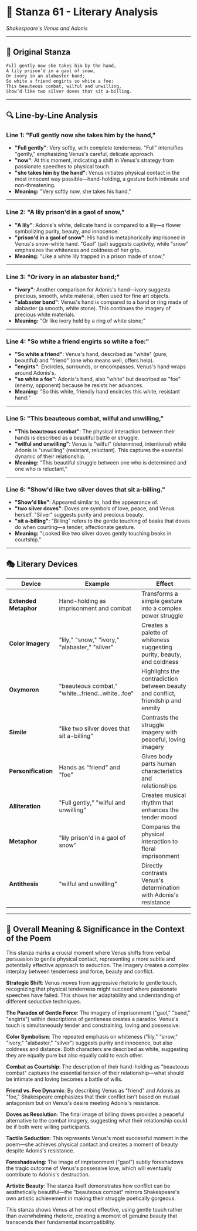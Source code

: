# 🌹 Stanza 61 - Literary Analysis
*Shakespeare's Venus and Adonis*

---

## 📖 Original Stanza
```
Full gently now she takes him by the hand,  
A lily prison’d in a gaol of snow,
Or ivory in an alabaster band;
So white a friend engirts so white a foe:   
This beauteous combat, wilful and unwilling,
Show’d like two silver doves that sit a-billing.
```

---

## 🔍 Line-by-Line Analysis

### Line 1: "Full gently now she takes him by the hand,"
*   **"Full gently"**: Very softly, with complete tenderness. "Full" intensifies "gently," emphasizing Venus's careful, delicate approach.
*   **"now"**: At this moment, indicating a shift in Venus's strategy from passionate speeches to physical touch.
*   **"she takes him by the hand"**: Venus initiates physical contact in the most innocent way possible—hand-holding, a gesture both intimate and non-threatening.
*   **Meaning:** "Very softly now, she takes his hand,"

---

### Line 2: "A lily prison'd in a gaol of snow,"
*   **"A lily"**: Adonis's white, delicate hand is compared to a lily—a flower symbolizing purity, beauty, and innocence.
*   **"prison'd in a gaol of snow"**: His hand is metaphorically imprisoned in Venus's snow-white hand. "Gaol" (jail) suggests captivity, while "snow" emphasizes the whiteness and coldness of her grip.
*   **Meaning:** "Like a white lily trapped in a prison made of snow,"

---

### Line 3: "Or ivory in an alabaster band;"
*   **"ivory"**: Another comparison for Adonis's hand—ivory suggests precious, smooth, white material, often used for fine art objects.
*   **"alabaster band"**: Venus's hand is compared to a band or ring made of alabaster (a smooth, white stone). This continues the imagery of precious white materials.
*   **Meaning:** "Or like ivory held by a ring of white stone;"

---

### Line 4: "So white a friend engirts so white a foe:"
*   **"So white a friend"**: Venus's hand, described as "white" (pure, beautiful) and "friend" (one who means well, offers help).
*   **"engirts"**: Encircles, surrounds, or encompasses. Venus's hand wraps around Adonis's.
*   **"so white a foe"**: Adonis's hand, also "white" but described as "foe" (enemy, opponent) because he resists her advances.
*   **Meaning:** "So this white, friendly hand encircles this white, resistant hand:"

---

### Line 5: "This beauteous combat, wilful and unwilling,"
*   **"This beauteous combat"**: The physical interaction between their hands is described as a beautiful battle or struggle.
*   **"wilful and unwilling"**: Venus is "wilful" (determined, intentional) while Adonis is "unwilling" (resistant, reluctant). This captures the essential dynamic of their relationship.
*   **Meaning:** "This beautiful struggle between one who is determined and one who is reluctant,"

---

### Line 6: "Show'd like two silver doves that sit a-billing."
*   **"Show'd like"**: Appeared similar to, had the appearance of.
*   **"two silver doves"**: Doves are symbols of love, peace, and Venus herself. "Silver" suggests purity and precious beauty.
*   **"sit a-billing"**: "Billing" refers to the gentle touching of beaks that doves do when courting—a tender, affectionate gesture.
*   **Meaning:** "Looked like two silver doves gently touching beaks in courtship."

---

## 🎭 Literary Devices

| Device | Example | Effect |
|--------|---------|--------|
| **Extended Metaphor** | Hand-holding as imprisonment and combat | Transforms a simple gesture into a complex power struggle |
| **Color Imagery** | "lily," "snow," "ivory," "alabaster," "silver" | Creates a palette of whiteness suggesting purity, beauty, and coldness |
| **Oxymoron** | "beauteous combat," "white...friend...white...foe" | Highlights the contradiction between beauty and conflict, friendship and enmity |
| **Simile** | "like two silver doves that sit a-billing" | Contrasts the struggle imagery with peaceful, loving imagery |
| **Personification** | Hands as "friend" and "foe" | Gives body parts human characteristics and relationships |
| **Alliteration** | "Full gently," "wilful and unwilling" | Creates musical rhythm that enhances the tender mood |
| **Metaphor** | "lily prison'd in a gaol of snow" | Compares the physical interaction to floral imprisonment |
| **Antithesis** | "wilful and unwilling" | Directly contrasts Venus's determination with Adonis's resistance |

---

## 🎯 Overall Meaning & Significance in the Context of the Poem

This stanza marks a crucial moment where Venus shifts from verbal persuasion to gentle physical contact, representing a more subtle and potentially effective approach to seduction. The imagery creates a complex interplay between tenderness and force, beauty and conflict.

**Strategic Shift**: Venus moves from aggressive rhetoric to gentle touch, recognizing that physical tenderness might succeed where passionate speeches have failed. This shows her adaptability and understanding of different seductive techniques.

**The Paradox of Gentle Force**: The imagery of imprisonment ("gaol," "band," "engirts") within descriptions of gentleness creates a paradox. Venus's touch is simultaneously tender and constraining, loving and possessive.

**Color Symbolism**: The repeated emphasis on whiteness ("lily," "snow," "ivory," "alabaster," "silver") suggests purity and innocence, but also coldness and distance. Both characters are described as white, suggesting they are equally pure but also equally cold to each other.

**Combat as Courtship**: The description of their hand-holding as "beauteous combat" captures the essential tension of their relationship—what should be intimate and loving becomes a battle of wills.

**Friend vs. Foe Dynamic**: By describing Venus as "friend" and Adonis as "foe," Shakespeare emphasizes that their conflict isn't based on mutual antagonism but on Venus's desire meeting Adonis's resistance.

**Doves as Resolution**: The final image of billing doves provides a peaceful alternative to the combat imagery, suggesting what their relationship could be if both were willing participants.

**Tactile Seduction**: This represents Venus's most successful moment in the poem—she achieves physical contact and creates a moment of beauty despite Adonis's resistance.

**Foreshadowing**: The image of imprisonment ("gaol") subtly foreshadows the tragic outcome of Venus's possessive love, which will eventually contribute to Adonis's destruction.

**Artistic Beauty**: The stanza itself demonstrates how conflict can be aesthetically beautiful—the "beauteous combat" mirrors Shakespeare's own artistic achievement in making their struggle poetically gorgeous.

This stanza shows Venus at her most effective, using gentle touch rather than overwhelming rhetoric, creating a moment of genuine beauty that transcends their fundamental incompatibility.
